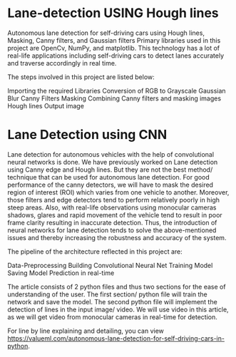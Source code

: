 # Lane-detection USING Hough lines

Autonomous lane detection for self-driving cars using Hough lines, Masking, Canny filters, and Gaussian filters
Primary libraries used in this project are OpenCv, NumPy, and matplotlib. 
This technology has a lot of real-life applications including self-driving cars to detect lanes accurately and traverse accordingly in real time.

The steps involved in this project are listed below:

Importing the required Libraries
Conversion of RGB to Grayscale
Gaussian Blur
Canny Filters
Masking
Combining Canny filters and masking images
Hough lines
Output image

# Lane Detection using CNN

Lane detection for autonomous vehicles with the help of convolutional neural networks is done. We have previously worked on Lane detection using Canny edge and Hough lines. But they are not the best method/ technique that can be used for autonomous lane detection. For good performance of the canny detectors, we will have to mask the desired region of interest (ROI) which varies from one vehicle to another. Moreover, those filters and edge detectors tend to perform relatively poorly in high steep areas. Also, with real-life observations using monocular cameras shadows, glares and rapid movement of the vehicle tend to result in poor frame clarity resulting in inaccurate detection. Thus, the introduction of neural networks for lane detection tends to solve the above-mentioned issues and thereby increasing the robustness and accuracy of the system.

The pipeline of the architecture reflected in this project are:

Data-Preprocessing
Building Convolutional Neural Net
Training Model
Saving Model
Prediction in real-time

The article consists of 2 python files and thus two sections for the ease of understanding of the user. The first section/ python file will train the network and save the model. The second python file will implement the detection of lines in the input image/ video. We will use video in this article, as we will get video from monocular cameras in real-time for detection.

For line by line explaining and detailing, you can view https://valueml.com/autonomous-lane-detection-for-self-driving-cars-in-python.
